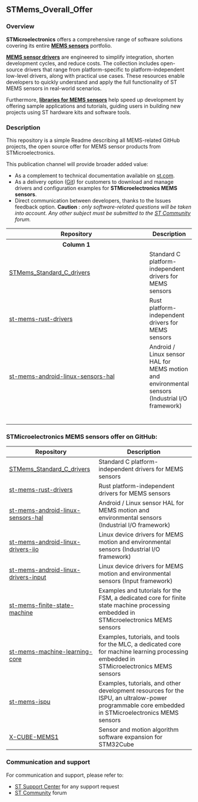 
## STMems_Overall_Offer

### Overview

**STMicroelectronics** offers a comprehensive range of software solutions covering its entire [**MEMS sensors**](https://www.st.com/mems) portfolio.

[**MEMS sensor drivers**](https://www.st.com/en/embedded-software/drivers-for-mems.html) are engineered to simplify integration, shorten development cycles, and reduce costs. The collection includes open-source drivers that range from platform-specific to platform-independent low-level drivers, along with practical use cases. These resources enable developers to quickly understand and apply the full functionality of ST MEMS sensors in real-world scenarios.

Furthermore, [**libraries for MEMS sensors**](https://www.st.com/en/embedded-software/libraries-for-mems-and-sensors.html) help speed up development by offering sample applications and tutorials, guiding users in building new projects using ST hardware kits and software tools.

### Description

This repository is a simple Readme describing all MEMS-related GitHub projects, the open source offer for MEMS sensor products from STMicroelectronics.

This publication channel will provide broader added value:

- As a complement to technical documentation available on [st.com](https://www.st.com/mems).
- As a delivery option ([Git](https://git-scm.com/)) for customers to download and manage drivers and configuration examples for **STMicroelectronics MEMS sensors**.
- Direct communication between developers, thanks to the Issues feedback option. **Caution** : *only software-related questions will be taken into account. Any other subject must be submitted to the [ST Community](https://community.st.com/) forum.*

<table>
<thead>
<tr>
<th>Repository</th>
<th>Description</th>
</tr>
</thead>
<tbody>
<tr>
<th style="width: 450px;">Column 1</th>
</tr>
<tr>
<td> <a href="https://github.com/STMicroelectronics/STMems_Standard_C_drivers">STMems_Standard_C_drivers</a></td>
<td>Standard C platform-independent drivers for MEMS sensors </td>
</tr>
<tr>
<td> <a href="https://github.com/STMicroelectronics/st-mems-rust-drivers">st-mems-rust-drivers</a></td>
<td> Rust platform-independent drivers for MEMS sensors </td>
</tr>
<tr>
<td> <a href="https://github.com/STMicroelectronics/st-mems-android-linux-sensors-hal">st-mems-android-linux-sensors-hal</a></td>
<td> Android / Linux sensor HAL for MEMS motion and environmental sensors (Industrial I/O framework) </td>
</tr>
<tr>
<td> <a href=""></a></td>
<td> </td>
</tr>
<tr>
<td> <a href=""></a></td>
<td> </td>
</tr>
<tr>
<td> <a href=""></a></td>
<td> </td>
</tr>
<tr>
<td> <a href=""></a></td>
<td> </td>
</tr>
<tr>
<td> <a href=""></a></td>
<td> </td>
</tr>
<tr>
<td> <a href=""></a></td>
<td> </td>
</tr>
</tbody>
</table>

### STMicroelectronics MEMS sensors offer on GitHub:

| Repository                                                   | Description                                                  |
| ------------------------------------------------------------ | ------------------------------------------------------------ |
| [STMems_Standard_C_drivers ](https://github.com/STMicroelectronics/STMems_Standard_C_drivers) | Standard C platform-independent drivers for MEMS sensors |
| [st-mems-rust-drivers ](https://github.com/STMicroelectronics/st-mems-rust-drivers) | Rust platform-independent drivers for MEMS sensors |
| [st-mems-android-linux-sensors-hal ](https://github.com/STMicroelectronics/st-mems-android-linux-sensors-hal) | Android / Linux sensor HAL for MEMS motion and environmental sensors (Industrial I/O framework) |
| [st-mems-android-linux-drivers-iio ](https://github.com/STMicroelectronics/st-mems-android-linux-drivers-iio) | Linux device drivers for MEMS motion and environmental sensors (Industrial I/O framework) |
| [st-mems-android-linux-drivers-input ](https://github.com/STMicroelectronics/st-mems-android-linux-drivers-input) | Linux device drivers for MEMS motion and environmental sensors (Input framework) |
| [st-mems-finite-state-machine ](https://github.com/STMicroelectronics/st-mems-finite-state-machine) | Examples and tutorials for the FSM, a dedicated core for finite state machine processing embedded in STMicroelectronics MEMS sensors |
| [st-mems-machine-learning-core ](https://github.com/STMicroelectronics/st-mems-machine-learning-core) | Examples, tutorials, and tools for the MLC, a dedicated core for machine learning processing embedded in STMicroelectronics MEMS sensors |
| [st-mems-ispu ](https://github.com/STMicroelectronics/st-mems-ispu) | Examples, tutorials, and other development resources for the ISPU, an ultralow-power programmable core embedded in STMicroelectronics MEMS sensors |
| [X-CUBE-MEMS1 ](https://github.com/STMicroelectronics/X-CUBE-MEMS1) | Sensor and motion algorithm software expansion for STM32Cube |

### Communication and support

For communication and support, please refer to:

- [ST Support Center](https://my.st.com/ols#/ols/) for any support request
- [ST Community](https://community.st.com/) forum
